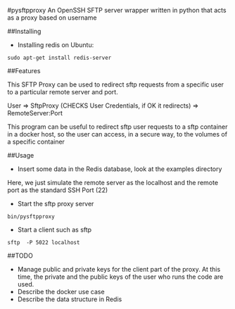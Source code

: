 #pysftpproxy
An OpenSSH SFTP server wrapper written in python that acts as a proxy based on username

##Installing

* Installing redis on Ubuntu: 
```Shell
sudo apt-get install redis-server
```

##Features

This SFTP Proxy can be used to redirect sftp requests from a specific user to a particular remote server and port.

User => SftpProxy (CHECKS User Credentials, if OK it redirects) => RemoteServer:Port

This program can be useful to redirect sftp user requests to a sftp container in a docker host, so the user can access, in a secure way, to the volumes of a specific container

##Usage

* Insert some data in the Redis database, look at the examples directory

Here, we just simulate the remote server as the localhost and the remote port as the standard SSH Port (22)

* Start the sftp proxy server
```Shell
bin/pysftpproxy
```

* Start a client such as sftp
```Shell
sftp  -P 5022 localhost
```
	
##TODO
* Manage public and private keys for the client part of the proxy. At this time, the private and the public keys of the user who runs the code are used. 
* Describe the docker use case 
* Describe the data structure in Redis

